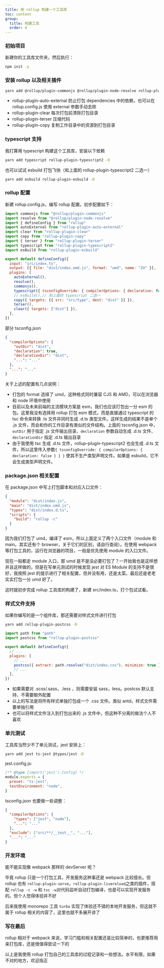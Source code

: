 ```yaml
---
title: 用 rollup 构建一个工具库
toc: content
group:
  title: 构建工具
  order: 4
---
```


### 初始项目

新建你的工具库文件夹，然后执行：

```bash
npm init -y
```

### 安装 rollup 以及相关插件

```bash
yarn add @rollup/plugin-commonjs @rollup/plugin-node-resolve rollup-plugin-auto-external rollup-plugin-clear rollup-plugin-terser rollup-plugin-copy -D
```

- rollup-plugin-auto-external 防止打包 dependencies 中的依赖，也可以在 rollup.config.js 使用 external 参数手动去除
- rollup-plugin-clear 每次打包前清除打包目录
- rollup-plugin-terser 压缩代码
- rollup-plugin-copy 复制工作目录中的资源到打包目录

### typescript 支持

我打算用 typescript 构建这个工具库，安装以下依赖

```bash
yarn add typescript rollup-plugin-typescript2 -D
```

也可以试试 esbuild 打包飞快（和上面的 rollup-plugin-typescript2 二选一）

```bash
yarn add esbuild rollup-plugin-esbuild -D
```

### rollup 配置

新建 rollup.config.js，编写 rollup 配置。初步配置如下：

```js
import commonjs from "@rollup/plugin-commonjs"
import resolve from "@rollup/plugin-node-resolve"
import { defineConfig } from "rollup"
import autoExternal from "rollup-plugin-auto-external"
import clear from "rollup-plugin-clear"
import copy from "rollup-plugin-copy"
import { terser } from "rollup-plugin-terser"
import typescript from "rollup-plugin-typescript2"
import esBuild from "rollup-plugin-esbuild"

export default defineConfig({
  input: "src/index.ts",
  output: [{ file: "dist/index.umd.js", format: "umd", name: "ZU" }],
  plugins: [
    autoExternal(),
    resolve(),
    commonjs(),
    typescript({ tsconfigOverride: { compilerOptions: { declaration: false } } }),
    // esBuild(),// 和上面的 typescript 二选一
    copy({ targets: [{ src: "src/type", dest: "dist" }] }),
    terser(),
    clear({ targets: ["dist"] }),
  ],
})
```

部分 tsconfig.json

```json
{
  "compilerOptions": {
    "outDir": "dist",
    "declaration": true,
    "declarationDir": "dist",
    "...": "..."
  },
  "...": "..."
}
```

关于上述的配置有几点说明：

- 打包的 format 选择了 umd，这种格式同时兼容 CJS 和 AMD，可以在浏览器和 node 环境中使用
- 目前以及未来前端的主流模块方案是 esm，我们也应该打包出一分 esm 的包。这里我没有选择用 rollup 打包 esm 模式，而是直接通过 typescript 的 tsc 命令来转换 .ts 文件并同时生成 .d.ts 类型文件。这样生成的结果不是单个 .js 文件，而会和你的工作目录有类似的文件结构。上面的 tsconfig.json 中，`outDir` 用于指定 .js 文件输出目录、`declaration` 参数自动生成 .d.ts 文件、`declarationDir` 指定 .d.ts 输出目录
- 由于我使用 tsc 生成 .d.ts 文件，rollup-plugin-typescript2 也会生成 .d.ts 文件，所以这里传入参数`{ tsconfigOverride: { compilerOptions: { declaration: false } } }` 使其不生产类型声明文件。如果是 esbuild，它不会生成类型声明文件。

### package.json 相关配置

在 package.json 中写上打包脚本和对应入口文件：

```json
{
  "module": "dist/index.js",
  "main": "dist/index.umd.js",
  "types": "dist/index.d.ts",
  "scripts": {
    "build": "rollup -c"
  }
}
```

因为我们打包了 umd，编译了 esm，所以上面定义了两个入口文件（module 和 main。其实还有个 browser，关于它们的区别，请自行查阅）。在使用 webpack 等打包工具的，运行在浏览器的项目，一般是优先使用 module 的入口文件。

现在一般都走 module 入口，那 umd 是不是没必要打包了？一开始我也是这样想并且这样做的，但是在写单元测试的时候发现 jest 对 ES Module 的支持不是很好，我按照 jest 的提示进行了相关配置，但并没有用，还是太菜。最后还是老老实实打包一分 umd 好了。

这时就初步完成 rollup 工具库的构建了，新建 src/index.ts，打个包试试看。

### 样式文件支持

如果你编写的是一个组件库，那还需要对样式文件进行打包

```bash
yarn add rollup-plugin-postcss -D
```

```js
import path from "path"
import postcss from "rollup-plugin-postcss"

export default defineConfig({
  // ...
  plugins: [
    // ...
    postcss({ extract: path.resolve("dist/index.css"), minimize: true }),
    // ...
  ],
})
```

- 如果需要对 .scss/.sass，.less ，则需要安装 sass，less。postcss 默认支持，不需要额外配置
- 以上的写法是将所有样式单独打包成一个 .css 文件。类似 antd，样式文件需要单独引用
- 也可以将样式文件注入到打包出来的 .js 文件中，但这种不分离的做法个人不喜欢

### 单元测试

工具库当然少不了单元测试，jest 安排上：

```bash
yarn add jest ts-jest @types/jest -D
```

jest.config.js:

```js
/** @type {import('jest').Config} */
module.exports = {
  preset: "ts-jest",
  testEnvironment: "node",
}
```

tsconfig.json 也要做一些调整：

```json
{
  "compilerOptions": {
    "types": ["jest", "node"],
    "...": "..."
  },
  "exclude": ["src/**/__test__", "..."],
  "...": "..."
}
```

### 开发环境

能不能实现像 webpack 那样的 devServer 呢？

毕竟 rollup 只是一个打包工具，开发服务这种事还是 webpack 比较擅长。但 rollup 也有 `rollup-plugin-serve`，`rollup-plugin-livereload`之类的插件，搭配 `rollup -c -w` 和 `tsc -w`对代码监听自动打包编译，也是可以实现开发服务的。但个人觉得体验并不好

后来我使用 monorepo 工具 `turbo` 实现了体验还不错的本地开发服务，但这就不属于 rollup 相关的内容了，这里也就不多展开讲了

### 写在最后

rollup 相对于 webpack 来说，学习门槛和相关配置还是比较简单的，也更推荐用来打包库，还是很值得尝试一下的

以上是我使用 rollup 打包自己的工具库的过程记录和一些想法。水平有限，如果不对的地方，欢迎指正
